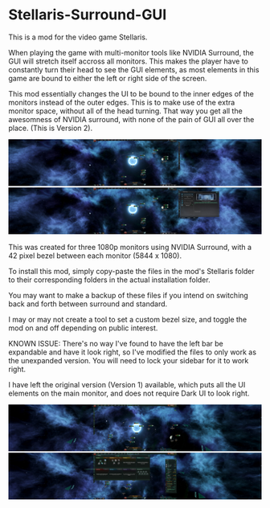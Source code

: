 # Stellaris-Surround-GUI

This is a mod for the video game Stellaris.

When playing the game with multi-monitor tools like NVIDIA Surround, the GUI will stretch itself accross all monitors.
This makes the player have to constantly turn their head to see the GUI elements, as most elements in this game are bound to 
either the left or right side of the screen.

This mod essentially changes the UI to be bound to the inner edges of the monitors instead of the outer edges. This is to make use of the extra monitor space, without all of the head turning. That way you get all the awesomness of NVIDIA surround, with none
of the pain of GUI all over the place. (This is Version 2).

![alt text](https://raw.githubusercontent.com/mctricks/Stellaris-Surround-GUI/master/Version2-Example1.jpg)
![alt text](https://raw.githubusercontent.com/mctricks/Stellaris-Surround-GUI/master/Version2-Example2.jpg)

This was created for three 1080p monitors using NVIDIA Surround, with a 42 pixel bezel between each monitor (5844 x 1080). 

To install this mod, simply copy-paste the files in the mod's Stellaris folder to their corresponding folders in the actual installation folder.

You may want to make a backup of these files if you intend on switching back and forth between surround and standard.

I may or may not create a tool to set a custom bezel size, and toggle the mod on and off depending on public interest.

KNOWN ISSUE: There's no way I've found to have the left bar be expandable and have it look right, so I've modified the files to only work as the unexpanded version. You will need to lock your sidebar for it to work right.

I have left the original version (Version 1) available, which puts all the UI elements on the main monitor, and does not require Dark UI to look right.

![alt text](https://raw.githubusercontent.com/mctricks/Stellaris-Surround-GUI/master/Example-1.jpg)
![alt text](https://raw.githubusercontent.com/mctricks/Stellaris-Surround-GUI/master/Example-2.jpg)

